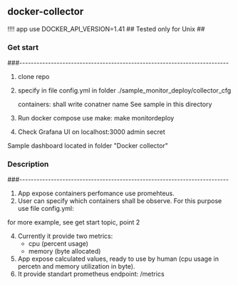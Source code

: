 ## docker-collector
 !!!! app use DOCKER_API_VERSION=1.41 ##
 Tested only for Unix ##

### Get start 
###-------------------------------------------------------------------------
1. clone repo
2. specify in file config.yml in folder ./sample_monitor_deploy/collector_cfg
   
    containers:
        shall write conatner name
    See sample in this directory
   
4. Run docker compose use make:
    make monitordeploy
   
6. Check Grafana UI on localhost:3000
admin
secret

Sample dashboard located in folder "Docker collector"

### Description
###-------------------------------------------------------------------------
1. App expose containers perfomance use promehteus.
2. User can specify which containers shall be observe. For this purpose use file config.yml:

for more example, see get start topic, point 2

4. Currently it provide two metrics:
    - cpu (percent usage)
    - memory (byte allocated)
5. App expose calculated values, ready to use by human (cpu usage in percetn and memory utilization in byte).
6. It provide standart prometheus endpoint: /metrics


